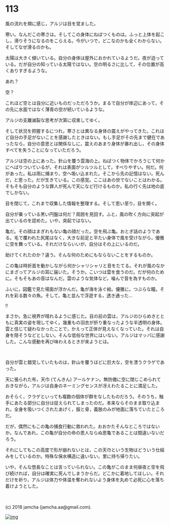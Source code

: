 # 113

風の流れを頬に感じ，アルジは目を覚ました。  

寒い。なんだこの寒さは。そしてこの身体にねばつくものは。ふっと上体を起こし，滑りそうになるのをこらえる。今がいつで，どこなのかも全くわからない。そしてなぜ滑るのかも。  

太陽は大きく傾いている。自分の身体は屋外におかれているようだ。夜が迫っている。だが自分の知っている太陽ではない。空の明るさに比して，その位置が高くありすぎるような。  

あれ？  

空？  

これほど空とは自分に近いものだっただろうか。まるで自分が岸辺にあって，その先に水面ではなく薄青の空が続いているような。  

アルジの支離滅裂な思考が次第に収束してゆく。  

そして状況を把握するにつれ，寒さとは異なる身体の震えがやってきた。これほど自分の手足がないことを感謝したときはない。もし手足がその先まで健在であったなら，自分の意思とは関係なしに，震えのあまり身体が暴れ出し，その身体すべてを失うことになっていただろう。  

アルジは空の上にあった。針山を覆う雲海の上。ねばつく物体でかろうじて何かにへばりついているが，それは表面がツルツルとして，すべりやすい。何だ。何があった。私は雨に捕まり，空へ吸い込まれた。そこから先の記憶はない。死んだ，と思った。だが生きている。この感覚。ここはあの世でないことはわかる。そもそも自分のような罪人が死んで天になど行けるものか。私の行く先は地の底でしかない。  

目を閉じて，これまで収集した情報を整理する。そして思い至り，目を開く。  

自分が乗っている黒い円盤は何だ？周囲を見回す。ふと，風の吹く方向に突起が出ているのを認めた。いや，突起ではない。  

亀だ。その顔はまぎれもない亀の顔だった。空を飛ぶ亀。おとぎ話のようである。毛で覆われた尻尾はなく，大きな前足と平たい身体で風を受けながら，優雅に空を舞っている。それだけならいいが，自分はその上にいるのだ。  

助けてくれたのか？違う。そんな何のためにもならないことをするものか。  

この亀は時折首を動かしながら何かシャリシャリと音をたてる。それが風のなかにまざってアルジの耳に届いた。そうか。こいつは雲を食うのだ。だが何のために。そもそもあの音はなんだ。雲のような気体など，噛んで音を為すものか。  

ふいに，図鑑で見た場面が浮かんだ。亀が海を泳ぐ絵。優雅に。つぶらな瞳。それを彩る数々の魚。そして，亀と並んで浮遊する，透き通った…  

!!  

まさか。急に視界が晴れるように感じた。目の前の雲は，アルジのひらめきとともに真実の姿を現してゆく。幾重もの羽衣が折り重なったような半透明の身体。雲と信じて疑わなかったことで，かえって正体が見えなくなっていた。それは自身を隠そうなどとしない。そんな低俗な世界にはいない。アルジはマッパに感謝した。こんな感動を再び味わえるときが来ようとは。  

<br>  

自分が雲と錯覚していたものは，針山を覆うほどに巨大な，空を漂うクラゲであった。  

天に張られた布，天巾 (てんきん) アールケナン。無防備に空に閉じこめられておきながら，アルジは自身のネーミングセンスが冴えわたることに満足した。  

おそらく，クラゲといっても複数の個体が群をなしたものだろう。そのうち，触手にあたる部分に自分は捉えられてしまったのだ。本来ならそのまま取り込まれ，全身を吸いつくされたあげく，服と骨，義肢のみが地面に落ちていたところだ。  

だが，偶然にもこの亀の捕食行動に救われた。おおかたそんなところではないか。なんであれ，この亀が自分の命の恩人ならぬ恩亀であることは間違いないだろう。  

それにしてもこの高度で形が崩れないとは，この天巾という生物はどういう仕組みをしているのか。特殊な保水構造に違いない。里に持ち帰りたい。  

いや，そんな悠長なことは言っていられない。この亀がこのまま何昼夜と空を飛び続ければ，自分は確実に死んでしまうからだ。どこかに着地してほしい。それだけを祈り，アルジは体力や体温を奪われないよう身体を丸めて必死に心を落ち着けようとした。  

<br>  
<br>  
(c) 2018 jamcha (jamcha.aa@gmail.com).  

[![img](http://i.creativecommons.org/l/by-nc-sa/4.0/88x31.png)](http://creativecommons.org/licenses/by-nc-sa/4.0/deed)